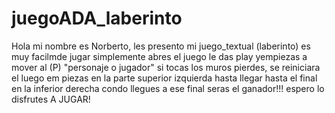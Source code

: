 # juegoADA_laberinto
Hola mi nombre es Norberto, les presento mi juego_textual (laberinto)
es muy facilmde jugar
simplemente abres el juego
le das play
yempiezas a mover al (P) "personaje o jugador" 
si tocas los muros pierdes, se reiniciara el luego
em piezas en la parte superior izquierda hasta llegar hasta el final en la inferior derecha
condo llegues a ese final seras el ganador!!!
espero lo disfrutes
A JUGAR!

